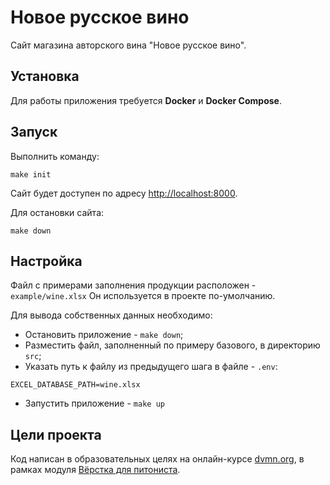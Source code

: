 # Новое русское вино

Сайт магазина авторского вина "Новое русское вино".

## Установка

Для работы приложения требуется **Docker** и **Docker Compose**.

## Запуск

Выполнить команду:

```
make init
```

Сайт будет доступен по адресу [http://localhost:8000](http://localhost:8000).

Для остановки сайта:

```
make down
```

## Настройка

Файл с примерами заполнения продукции расположен - `example/wine.xlsx`
Он используется в проекте по-умолчанию.

Для вывода собственных данных необходимо:
- Остановить приложение - `make down`;
- Разместить файл, заполненный по примеру базового, в директорию `src`;
- Указать путь к файлу из предыдущего шага в файле - `.env`:
```
EXCEL_DATABASE_PATH=wine.xlsx
```
- Запустить приложение - `make up` 


## Цели проекта

Код написан в образовательных целях на онлайн-курсе [dvmn.org](https://dvmn.org/), в рамках модуля [Вёрстка для питониста](https://dvmn.org/modules/website-layout-for-pydev/).
